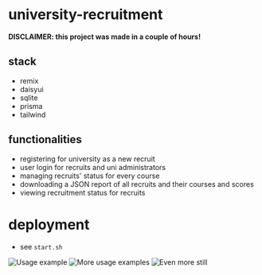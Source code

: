 # university-recruitment
**DISCLAIMER: this project was made in a couple of hours!**

## stack
- remix
- daisyui
- sqlite
- prisma
- tailwind

## functionalities
- registering for university as a new recruit
- user login for recruits and uni administrators
- managing recruits' status for every course
- downloading a JSON report of all recruits and their courses and scores
- viewing recruitment status for recruits

# deployment
- see `start.sh`

![Usage example](https://i.imgur.com/U8UU5LI.png)
![More usage examples](https://i.imgur.com/ViGv59d.png)
![Even more still](https://i.imgur.com/dy8TK4K.png)

